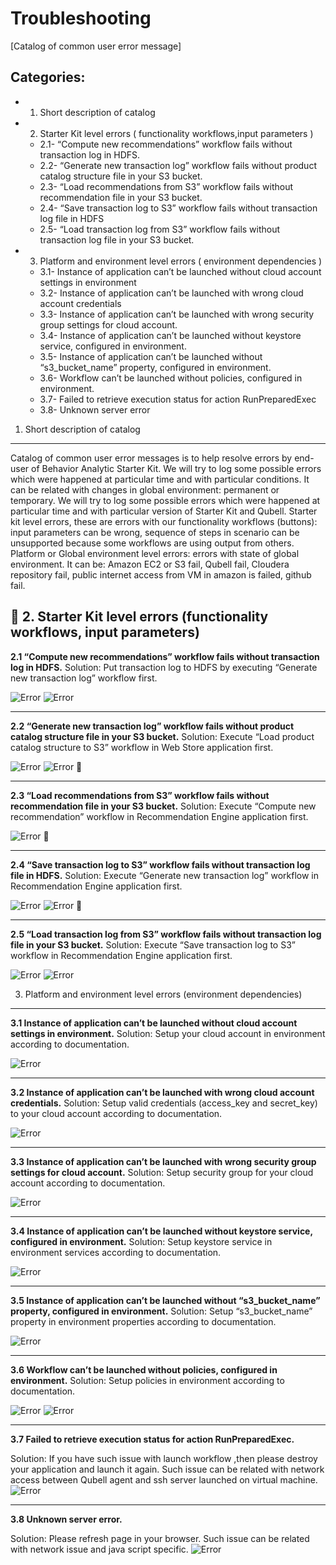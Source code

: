 Troubleshooting
===============
[Catalog of common user error message]

Categories:
-----------
- 1. Short description of catalog
- 2. Starter Kit level errors ( functionality workflows,input parameters )
  - 2.1- “Compute new recommendations” workflow fails without transaction log in HDFS.
  - 2.2- “Generate new transaction log” workflow fails without product catalog structure file in your S3 bucket.
  - 2.3- “Load recommendations from S3” workflow fails without recommendation file in your S3 bucket.
  - 2.4- “Save transaction log to S3” workflow fails without transaction log file in HDFS
  - 2.5- “Load transaction log from S3” workflow fails without transaction log file in your S3 bucket.
- 3. Platform and environment level errors ( environment dependencies )
  - 3.1- Instance of application can’t be launched without cloud account settings in environment
  - 3.2- Instance of application can’t be launched with wrong cloud account credentials
  - 3.3- Instance of application can’t be launched with wrong security group settings for cloud account.
  - 3.4- Instance of application can’t be launched without keystore service, configured in environment.
  - 3.5- Instance of application can’t be launched without “s3_bucket_name” property, configured in environment.
  - 3.6- Workflow can’t be launched without policies, configured in environment.
  - 3.7- Failed to retrieve execution status for action RunPreparedExec
  - 3.8- Unknown server error


1. Short description of catalog
-------------------------------
Catalog of common user error messages is to help resolve errors by end-user of Behavior Analytic Starter Kit. We will try to log some possible errors which were happened at particular time and with particular conditions. It can be related with changes in global environment: permanent or temporary. We will try to log some possible errors which were happened at particular time and with particular version of Starter Kit and Qubell.
Starter kit level errors, these are errors with our functionality workflows (buttons): input parameters can be wrong, sequence of steps in scenario can be unsupported  because some workflows are using output from others. Platform or Global environment level errors: errors with state of global environment. It can be: Amazon EC2 or S3 fail, Qubell fail, Cloudera repository fail, public internet access from VM in amazon is failed, github fail. 


2. Starter Kit level errors (functionality workflows, input parameters)
-----------------------------------------------------------------------

**2.1 “Compute new recommendations” workflow fails without transaction log in HDFS.**
Solution: Put transaction log to HDFS by executing “Generate new transaction log” workflow first.

![Error](/Images/2.1a.png)
![Error](/Images/2.1b.png)
***
**2.2 “Generate new transaction log” workflow fails without product catalog structure file in your S3 bucket.**
Solution: Execute “Load product catalog structure to S3” workflow in Web Store application first.

![Error](/Images/2.2a.png)
![Error](/Images/2.2b.png)

***
**2.3 “Load recommendations from S3” workflow fails without recommendation file in your S3 bucket.**
Solution: Execute “Compute new recommendation” workflow in Recommendation Engine application first.

![Error](/Images/2.3.png)

***
**2.4 “Save transaction log to S3” workflow fails without transaction log file in HDFS.**
Solution: Execute “Generate new transaction log” workflow in Recommendation Engine application first.

![Error](/Images/2.4a.png)
![Error](/Images/2.4b.png)

***
**2.5 “Load transaction log from S3” workflow fails without transaction log file in your S3 bucket.**
Solution: Execute “Save transaction log to S3” workflow in Recommendation Engine application first.

![Error](/Images/2.5a.png)
![Error](/Images/2.5b.png)


3. Platform and environment level errors (environment dependencies)
-------------------------------------------------------------------

**3.1 Instance of application can’t be launched without cloud account settings in environment.**
Solution: Setup your cloud account in environment according to documentation. 

![Error](/Images/3.1.png)
***

**3.2 Instance of application can’t be launched with wrong cloud account credentials.**
Solution: Setup valid credentials (access_key and secret_key) to your cloud account according to documentation.

![Error](/Images/3.2.png)
***

**3.3 Instance of application can’t be launched with wrong security group settings for cloud account.**
Solution: Setup security group for your cloud account according to documentation.

![Error](/Images/3.3.png)
***

**3.4 Instance of application can’t be launched without keystore service, configured in environment.**
Solution: Setup keystore service in environment services  according to documentation.

![Error](/Images/3.4.png)
***

**3.5 Instance of application can’t be launched without “s3_bucket_name” property, configured in environment.**
Solution: Setup “s3_bucket_name” property in environment properties according to documentation.

![Error](/Images/3.5.png)
***

**3.6 Workflow can’t be launched without policies, configured in environment.**
Solution: Setup policies in environment  according to documentation.

![Error](/Images/3.6a.png)
![Error](/Images/3.6b.png)
***

**3.7 Failed to retrieve execution status for action RunPreparedExec.**

Solution: If you have such issue with launch workflow ,then please destroy your application and launch it again. Such issue can be related with network access between Qubell agent and ssh server launched on virtual machine.
![Error](/Images/3.7.png)
***

**3.8 Unknown server error.**

Solution: Please refresh page in your browser. Such issue can be related with network issue and java script specific.
![Error](/Images/3.8.png)





